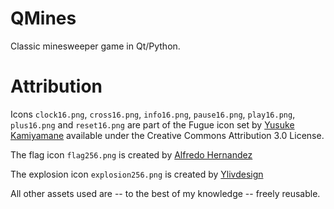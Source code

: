 # QMines

Classic minesweeper game in Qt/Python.

# Attribution

Icons `clock16.png`, `cross16.png`, `info16.png`, `pause16.png`, `play16.png`, `plus16.png` and `reset16.png` are part of the Fugue icon set by [Yusuke Kamiyamane](https://p.yusukekamiyamane.com/) available under the
Creative Commons Attribution 3.0 License.

The flag icon `flag256.png` is created by [Alfredo Hernandez](https://www.flaticon.com/free-icons/red-flag)

The explosion icon `explosion256.png` is created by [Ylivdesign](https://www.flaticon.com/free-icons/bomb)

All other assets used are -- to the best of my knowledge -- freely reusable.